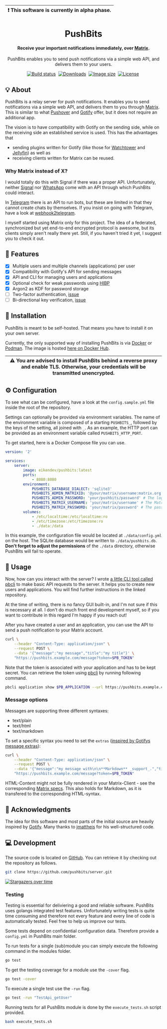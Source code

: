 | :exclamation:  **This software is currently in alpha phase.**   |
|-----------------------------------------------------------------|

<div align="center">
	<h1>PushBits</h1>
	<h4 align="center">
		Receive your important notifications immediately, over <a href="https://matrix.org/">Matrix</a>.
	</h4>
	<p>PushBits enables you to send push notifications via a simple web API, and delivers them to your users.</p>
</div>

<p align="center">
	<a href="https://github.com/pushbits/server/actions"><img alt="Build status" src="https://img.shields.io/github/workflow/status/pushbits/server/Main"/></a>&nbsp;
	<a href="https://hub.docker.com/r/eikendev/pushbits"><img alt="Downloads" src="https://img.shields.io/docker/pulls/eikendev/pushbits"/></a>&nbsp;
	<a href="https://hub.docker.com/r/eikendev/pushbits"><img alt="Image size" src="https://img.shields.io/docker/image-size/eikendev/pushbits"/></a>&nbsp;
	<a href="https://github.com/pushbits/server/blob/master/LICENSE"><img alt="License" src="https://img.shields.io/github/license/pushbits/server"/></a>&nbsp;
</p>

## 💡&nbsp;About

PushBits is a relay server for push notifications.
It enables you to send notifications via a simple web API, and delivers them to you through [Matrix](https://matrix.org/).
This is similar to what [Pushover](https://pushover.net/) and [Gotify](https://gotify.net/) offer, but it does not require an additional app.

The vision is to have compatibility with Gotify on the sending side, while on the receiving side an established service is used.
This has the advantages that
- sending plugins written for Gotify (like those for [Watchtower](https://containrrr.dev/watchtower/) and [Jellyfin](https://jellyfin.org/)) as well as
- receiving clients written for Matrix
can be reused.

### Why Matrix instead of X?

I would totally do this with Signal if there was a proper API.
Unfortunately, neither [Signal](https://signal.org/) nor [WhatsApp](https://www.whatsapp.com/) come with an API through which PushBits could interact.

In [Telegram](https://telegram.org/) there is an API to run bots, but these are limited in that they cannot create chats by themselves.
If you insist on going with Telegram, have a look at [webhook2telegram](https://github.com/muety/webhook2telegram).

I myself started using Matrix only for this project.
The idea of a federated, synchronized but yet end-to-end encrypted protocol is awesome, but its clients simply aren't really there yet.
Still, if you haven't tried it yet, I suggest you to check it out.

## 🤘&nbsp;Features

- [x] Multiple users and multiple channels (applications) per user
- [x] Compatibility with Gotify's API for sending messages
- [x] API and CLI for managing users and applications
- [x] Optional check for weak passwords using [HIBP](https://haveibeenpwned.com/)
- [x] Argon2 as KDF for password storage
- [ ] Two-factor authentication, [issue](https://github.com/pushbits/server/issues/19)
- [ ] Bi-directional key verification, [issue](https://github.com/pushbits/server/issues/20)

## 🚀&nbsp;Installation

PushBits is meant to be self-hosted.
That means you have to install it on your own server.

Currently, the only supported way of installing PushBits is via [Docker](https://www.docker.com/) or [Podman](https://podman.io/).
The image is hosted [here on Docker Hub](https://hub.docker.com/r/eikendev/pushbits).

| :warning:  **You are advised to install PushBits behind a reverse proxy and enable TLS.** Otherwise, your credentials will be transmitted unencrypted.   |
|----------------------------------------------------------------------------------------------------------------------------------------------------------|

## ⚙&nbsp;Configuration

To see what can be configured, have a look at the `config.sample.yml` file inside the root of the repository.

Settings can optionally be provided via environment variables.
The name of the environment variable is composed of a starting `PUSHBITS_`, followed by the keys of the setting, all
joined with `_`.
As an example, the HTTP port can be provided as an environment variable called `PUSHBITS_HTTP_PORT`.

To get started, here is a Docker Compose file you can use.
```yaml
version: '2'

services:
    server:
        image: eikendev/pushbits:latest
        ports:
            - 8080:8080
        environment:
            PUSHBITS_DATABASE_DIALECT: 'sqlite3'
            PUSHBITS_ADMIN_MATRIXID: '@your/matrix/username:matrix.org' # The Matrix account on which the admin will receive their notifications.
            PUSHBITS_ADMIN_PASSWORD: 'your/pushbits/password' # The login password of the admin account. Default username is 'admin'.
            PUSHBITS_MATRIX_USERNAME: 'your/matrix/username' # The Matrix account from which notifications are sent to all users.
            PUSHBITS_MATRIX_PASSWORD: 'your/matrix/password' # The password of the above account.
        volumes:
            - /etc/localtime:/etc/localtime:ro
            - /etc/timezone:/etc/timezone:ro
            - ./data:/data
```

In this example, the configuration file would be located at `./data/config.yml` on the host.
The SQLite database would be written to `./data/pushbits.db`.
**Don't forget to adjust the permissions** of the `./data` directory, otherwise PushBits will fail to operate.

## 📄&nbsp;Usage

Now, how can you interact with the server?
I wrote [a little CLI tool called pbcli](https://github.com/PushBits/cli) to make basic API requests to the server.
It helps you to create new users and applications.
You will find further instructions in the linked repository.

At the time of writing, there is no fancy GUI built-in, and I'm not sure if this is necessary at all.
I don't do much front end development myself, so if you want to contribute in this regard I'm happy if you reach out!

After you have created a user and an application, you can use the API to send a push notification to your Matrix account.

```bash
curl \
	--header "Content-Type: application/json" \
	--request POST \
	--data '{"message":"my message","title":"my title"}' \
	"https://pushbits.example.com/message?token=$PB_TOKEN"
```

Note that the token is associated with your application and has to be kept secret.
You can retrieve the token using [pbcli](https://github.com/PushBits/cli) by running following command.

```bash
pbcli application show $PB_APPLICATION --url https://pushbits.example.com --username $PB_USERNAME
```

### Message options

Messages are supporting three different syntaxes:

* text/plain
* text/html
* text/markdown

To set a specific syntax you need to set the `extras` ([inspired by Gotifys message extras](https://gotify.net/docs/msgextras#clientdisplay)):

```bash
curl \
	--header "Content-Type: application/json" \
	--request POST \
	--data '{"message":"my message with\n\n**Markdown** _support_.","title":"my title","extras":{"client::display":{"contentType": "text/markdown"}}}' \
	"https://pushbits.example.com/message?token=$PB_TOKEN"
```

HTML-Content might not be fully rendered in your Matrix-Client - see the corresponding [Matrix specs](https://spec.matrix.org/unstable/client-server-api/#mroommessage-msgtypes). This also holds for Markdown, as it is transfered to the corresponding HTML-syntax.

## 👮&nbsp;Acknowledgments

The idea for this software and most parts of the initial source are heavily inspired by [Gotify](https://gotify.net/).
Many thanks to [jmattheis](https://jmattheis.de/) for his well-structured code.

## 💻&nbsp;Development

The source code is located on [GitHub](https://github.com/pushbits/server).
You can retrieve it by checking out the repository as follows.

```bash
git clone https://github.com/pushbits/server.git
```

[![Stargazers over time](https://starchart.cc/pushbits/server.svg)](https://starchart.cc/pushbits/server)

### Testing

Testing is essential for deliviering a good and reliable software. PushBits uses golangs integrated test features. Unfortunately writing tests is quite time consuming and therefore not every feature and every line of code is automatically tested. Feel free to help us improve our tests.

Some tests depend on confidential configuration data. Therefore provide a `config.yml` in PushBits main folder. 

To run tests for a single (sub)module you can simply execute the following command in the modules folder.

```bash
go test
```

To get the testing coverage for a module use the `-cover` flag. 

```bash
go test -cover
```

To execute a single test use the `-run` flag.

```bash
go test -run "TestApi_getUser"
```

Running tests for all PushBits module is done by the `execute_tests.sh` script provided.

```bash
bash execute_tests.sh
```